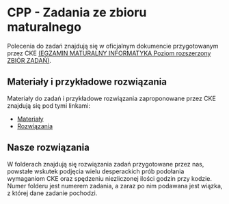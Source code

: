 # CPP - Zadania ze zbioru maturalnego
Polecenia do zadań znajdują się w oficjalnym dokumencie przygotowanym przez CKE [(EGZAMIN MATURALNY INFORMATYKA Poziom rozszerzony ZBIÓR ZADAŃ)](https://cke.gov.pl/images/_EGZAMIN_MATURALNY_OD_2015/Materialy/Zbiory_zadan/Matura_Zbi%C3%B3r_zada%C5%84_Informatyka.pdf).
## Materiały i przykładowe rozwiązania
Materiały do zadań i przykładowe rozwiązania zaproponowane przez CKE znajdują się pod tymi linkami:
 - [Materiały](https://cke.gov.pl/images/_EGZAMIN_MATURALNY_OD_2015/Materialy/Zbiory_zadan/inf-pr-dane.zip)
 - [Rozwiązania](https://cke.gov.pl/images/_EGZAMIN_MATURALNY_OD_2015/Materialy/Zbiory_zadan/inf-pr-rozwiazania.zip)
## Nasze rozwiązania
W folderach znajdują się rozwiązania zadań przygotowane przez nas, powstałe wskutek podjęcia wielu desperackich prób podołania wymaganiom CKE oraz spędzeniu niezliczonej ilości godzin przy kodzie. Numer folderu jest numerem zadania, a zaraz po nim podawana jest wiązka, z której dane zadanie pochodzi.